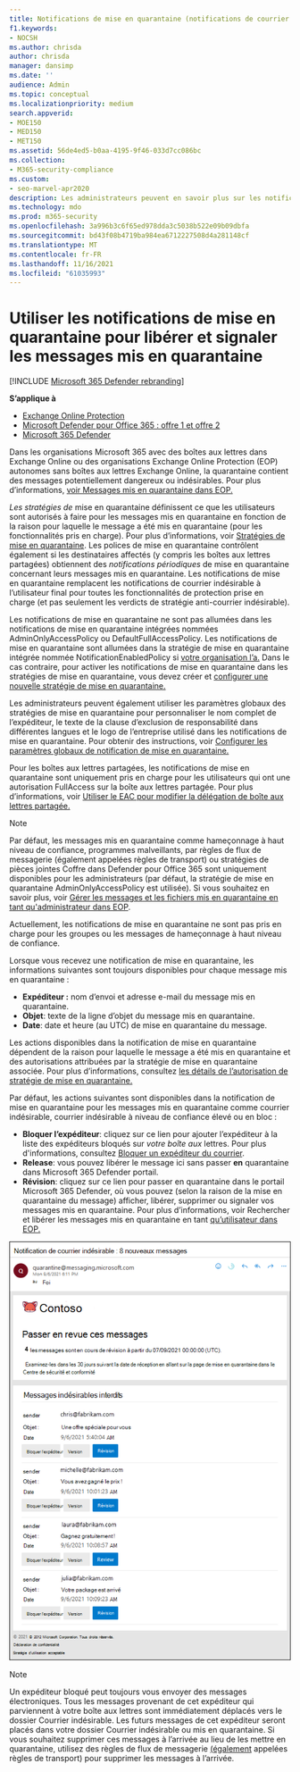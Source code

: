 ```yaml
---
title: Notifications de mise en quarantaine (notifications de courrier indésirable pour l’utilisateur final) Microsoft 365
f1.keywords:
- NOCSH
ms.author: chrisda
author: chrisda
manager: dansimp
ms.date: ''
audience: Admin
ms.topic: conceptual
ms.localizationpriority: medium
search.appverid:
- MOE150
- MED150
- MET150
ms.assetid: 56de4ed5-b0aa-4195-9f46-033d7cc086bc
ms.collection:
- M365-security-compliance
ms.custom:
- seo-marvel-apr2020
description: Les administrateurs peuvent en savoir plus sur les notifications de courrier indésirable pour les messages mis en quarantaine dans Exchange Online Protection (EOP).
ms.technology: mdo
ms.prod: m365-security
ms.openlocfilehash: 3a996b3c6f65ed978dda3c5038b522e09b09dbfa
ms.sourcegitcommit: bd43f08b4719ba984ea6712227508d4a281148cf
ms.translationtype: MT
ms.contentlocale: fr-FR
ms.lasthandoff: 11/16/2021
ms.locfileid: "61035993"
---
```

# <a name="use-quarantine-notifications-to-release-and-report-quarantined-messages"></a>Utiliser les notifications de mise en quarantaine pour libérer et signaler les messages mis en quarantaine

[!INCLUDE [Microsoft 365 Defender rebranding](../includes/microsoft-defender-for-office.md)]

**S’applique à**
- [Exchange Online Protection](exchange-online-protection-overview.md)
- [Microsoft Defender pour Office 365 : offre 1 et offre 2](defender-for-office-365.md)
- [Microsoft 365 Defender](../defender/microsoft-365-defender.md)

Dans les organisations Microsoft 365 avec des boîtes aux lettres dans Exchange Online ou des organisations Exchange Online Protection (EOP) autonomes sans boîtes aux lettres Exchange Online, la quarantaine contient des messages potentiellement dangereux ou indésirables. Pour plus d’informations, [voir Messages mis en quarantaine dans EOP.](quarantine-email-messages.md)

_Les stratégies de_ mise en quarantaine définissent ce que les utilisateurs sont autorisés à faire pour les messages mis en quarantaine en fonction de la raison pour laquelle le message a été mis en quarantaine (pour les fonctionnalités pris en charge). Pour plus d’informations, voir [Stratégies de mise en quarantaine](quarantine-policies.md). Les polices de mise en quarantaine contrôlent également si les destinataires affectés (y compris les boîtes aux lettres partagées) obtiennent des _notifications périodiques_ de mise en quarantaine concernant leurs messages mis en quarantaine. Les notifications de mise en quarantaine remplacent les notifications de courrier indésirable à l’utilisateur final pour toutes les fonctionnalités de protection prise en charge (et pas seulement les verdicts de stratégie anti-courrier indésirable).

Les notifications de mise en quarantaine ne sont pas allumées dans les notifications de mise en quarantaine intégrées nommées AdminOnlyAccessPolicy ou DefaultFullAccessPolicy. Les notifications de mise en quarantaine sont allumées dans la stratégie de mise en quarantaine intégrée nommée NotificationEnabledPolicy si [votre organisation l’a.](quarantine-policies.md#full-access-permissions-and-quarantine-notifications) Dans le cas contraire, pour activer les notifications de mise en quarantaine dans les stratégies de mise en quarantaine, vous devez créer et [configurer une nouvelle stratégie de mise en quarantaine.](quarantine-policies.md#step-1-create-quarantine-policies-in-the-microsoft-365-defender-portal)

Les administrateurs peuvent également utiliser les paramètres globaux des stratégies de mise en quarantaine pour personnaliser le nom complet de l’expéditeur, le texte de la clause d’exclusion de responsabilité dans différentes langues et le logo de l’entreprise utilisé dans les notifications de mise en quarantaine. Pour obtenir des instructions, voir [Configurer les paramètres globaux de notification de mise en quarantaine.](quarantine-policies.md#configure-global-quarantine-notification-settings-in-the-microsoft-365-defender-portal)

Pour les boîtes aux lettres partagées, les notifications de mise en quarantaine sont uniquement pris en charge pour les utilisateurs qui ont une autorisation FullAccess sur la boîte aux lettres partagée. Pour plus d’informations, voir [Utiliser le EAC pour modifier la délégation de boîte aux lettres partagée.](/Exchange/collaboration-exo/shared-mailboxes#use-the-eac-to-edit-shared-mailbox-delegation)

> [!NOTE]
> Par défaut, les messages mis en quarantaine comme hameçonnage à haut niveau de confiance, programmes malveillants, par règles de flux de messagerie (également appelées règles de transport) ou stratégies de pièces jointes Coffre dans Defender pour Office 365 sont uniquement disponibles pour les administrateurs (par défaut, la stratégie de mise en quarantaine AdminOnlyAccessPolicy est utilisée). Si vous souhaitez en savoir plus, voir [Gérer les messages et les fichiers mis en quarantaine en tant qu'administrateur dans EOP](manage-quarantined-messages-and-files.md).
>
> Actuellement, les notifications de mise en quarantaine ne sont pas pris en charge pour les groupes ou les messages de hameçonnage à haut niveau de confiance. 

Lorsque vous recevez une notification de mise en quarantaine, les informations suivantes sont toujours disponibles pour chaque message mis en quarantaine :

- **Expéditeur :** nom d’envoi et adresse e-mail du message mis en quarantaine.
- **Objet**: texte de la ligne d’objet du message mis en quarantaine.
- **Date**: date et heure (au UTC) de mise en quarantaine du message.

Les actions disponibles dans la notification de mise en quarantaine dépendent de la raison pour laquelle le message a été mis en quarantaine et des autorisations attribuées par la stratégie de mise en quarantaine associée. Pour plus d’informations, consultez [les détails de l’autorisation de stratégie de mise en quarantaine.](quarantine-policies.md#quarantine-policy-permission-details)

Par défaut, les actions suivantes sont disponibles dans la notification de mise en quarantaine pour les messages mis en quarantaine comme courrier indésirable, courrier indésirable à niveau de confiance élevé ou en bloc :

- **Bloquer l’expéditeur**: cliquez sur ce lien pour ajouter l’expéditeur à la liste des expéditeurs bloqués sur _votre boîte aux_ lettres. Pour plus d'informations, consultez [Bloquer un expéditeur du courrier](https://support.microsoft.com/office/b29fd867-cac9-40d8-aed1-659e06a706e4).
- **Release**: vous pouvez libérer le message ici sans passer **en** quarantaine dans Microsoft 365 Defender portail.
- **Révision**: cliquez sur  ce lien pour passer en quarantaine dans le portail Microsoft 365 Defender, où vous pouvez (selon la raison de la mise en quarantaine du message) afficher, libérer, supprimer ou signaler vos messages mis en quarantaine. Pour plus d’informations, voir Rechercher et libérer les messages mis en quarantaine en tant [qu’utilisateur dans EOP.](find-and-release-quarantined-messages-as-a-user.md)

![Exemple de notification de mise en quarantaine.](../../media/end-user-spam-notification.png)

> [!NOTE]
> Un expéditeur bloqué peut toujours vous envoyer des messages électroniques. Tous les messages provenant de cet expéditeur qui parviennent à votre boîte aux lettres sont immédiatement déplacés vers le dossier Courrier indésirable. Les futurs messages de cet expéditeur seront placés dans votre dossier Courrier indésirable ou mis en quarantaine. Si vous souhaitez supprimer ces messages à l’arrivée au lieu de les mettre en quarantaine, utilisez des règles de flux de messagerie [(également](/exchange/security-and-compliance/mail-flow-rules/mail-flow-rules) appelées règles de transport) pour supprimer les messages à l’arrivée.
